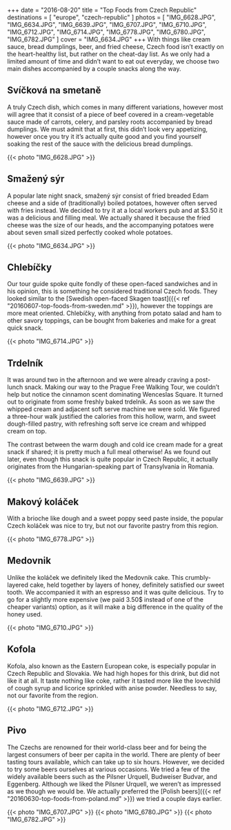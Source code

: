 +++
date    = "2016-08-20"
title   = "Top Foods from Czech Republic"
destinations = [ "europe", "czech-republic" ]
photos = [
  "IMG_6628.JPG", "IMG_6634.JPG", "IMG_6639.JPG", "IMG_6707.JPG", "IMG_6710.JPG",
  "IMG_6712.JPG", "IMG_6714.JPG", "IMG_6778.JPG", "IMG_6780.JPG", "IMG_6782.JPG"
]
cover = "IMG_6634.JPG"
+++
With things like cream sauce, bread dumplings, beer, and fried cheese, Czech food isn’t exactly on the heart-healthy list, but rather on the cheat-day list. As we only had a limited amount of time and didn’t want to eat out everyday, we choose two main dishes accompanied by a couple snacks along the way.
<!--more-->
## Svíčková na smetaně
A truly Czech dish, which comes in many different variations, however most will agree that it consist of a piece of beef covered in a cream-vegetable sauce made of carrots, celery, and parsley roots accompanied by bread dumplings. We must admit that at first, this didn’t look very appetizing, however once you try it it’s actually quite good and you find yourself soaking the rest of the sauce with the delicious bread dumplings.

{{< photo "IMG_6628.JPG" >}}

## Smažený sýr
A popular late night snack, smažený sýr consist of fried breaded Edam cheese and a side of (traditionally) boiled potatoes, however often served with fries instead. We decided to try it at a local workers pub and at $3.50 it was a delicious and filling meal. We actually shared it because the fried cheese was the size of our heads, and the accompanying potatoes were about seven small sized perfectly cooked whole potatoes.

{{< photo "IMG_6634.JPG" >}}

## Chlebíčky
Our tour guide spoke quite fondly of these open-faced sandwiches and in his opinion, this is something he considered traditional Czech foods. They looked similar to the [Swedish open-faced Skagen toast]({{< ref "20160607-top-foods-from-sweden.md" >}}), however the toppings are more meat oriented. Chlebíčky, with anything from potato salad and ham to other savory toppings, can be bought from bakeries and make for a great quick snack.

{{< photo "IMG_6714.JPG" >}}
## Trdelník
It was around two in the afternoon and we were already craving a post-lunch snack. Making our way to the Prague Free Walking Tour, we couldn’t help but notice the cinnamon scent dominating Wenceslas Square. It turned out to originate from some freshly baked trdelník. As soon as we saw the whipped cream and adjacent soft serve machine we were sold. We figured a three-hour walk justified the calories from this hollow, warm, and sweet dough-filled pastry, with refreshing soft serve ice cream and whipped cream on top.

The contrast between the warm dough and cold ice cream made for a great snack if shared; it is pretty much a full meal otherwise! As we found out later, even though this snack is quite popular in Czech Republic, it actually originates from the Hungarian-speaking part of Transylvania in Romania.

{{< photo "IMG_6639.JPG" >}}

## Makový koláček
With a brioche like dough and a sweet poppy seed paste inside, the popular Czech koláček was nice to try, but not our favorite pastry from this region.

{{< photo "IMG_6778.JPG" >}}

## Medovnik
Unlike the koláček we definitely liked the Medovnik cake. This crumbly-layered cake, held together by layers of honey, definitely satisfied our sweet tooth. We accompanied it with an espresso and it was quite delicious. Try to go for a slightly more expensive (we paid 3.50$ instead of one of the cheaper variants) option, as it will make a big difference in the quality of the honey used.

{{< photo "IMG_6710.JPG" >}}

## Kofola
Kofola, also known as the Eastern European coke, is especially popular in Czech Republic and Slovakia. We had high hopes for this drink, but did not like it at all. It taste nothing like coke, rather it tasted more like the lovechild of cough syrup and licorice sprinkled with anise powder. Needless to say, not our favorite from the region.

{{< photo "IMG_6712.JPG" >}}

## Pivo
The Czechs are renowned for their world-class beer and for being the largest consumers of beer per capita in the world. There are plenty of beer tasting tours available, which can take up to six hours. However, we decided to try some beers ourselves at various occasions. We tried a few of the widely available beers such as the Pilsner Urquell, Budweiser Budvar, and Eggenberg. Although we liked the Pilsner Urquell, we weren’t as impressed as we though we would be. We actually preferred the [Polish beers]({{< ref "20160630-top-foods-from-poland.md" >}}) we tried a couple days earlier.

{{< photo "IMG_6707.JPG" >}}
{{< photo "IMG_6780.JPG" >}}
{{< photo "IMG_6782.JPG" >}}
